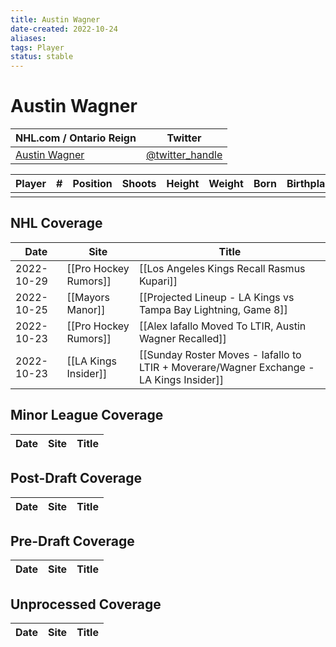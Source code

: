 ```yaml
---
title: Austin Wagner
date-created: 2022-10-24
aliases: 
tags: Player
status: stable
---
```


# Austin Wagner

| NHL.com / Ontario Reign | Twitter                                 |
| ----------------------- | --------------------------------------- |
| [Austin Wagner]()           | [@twitter_handle](https://twitter.com/) | 

| Player | \#  | Position | Shoots | Height | Weight | Born | Birthplace | Draft |
| ------ | --- | -------- | ------ | ------ | ------ | ---- | ---------- | ----- |
|        |     |          |        |        |        |      |            |       |



## NHL  Coverage
| Date       | Site                  | Title                                                          |
| ---------- | --------------------- | -------------------------------------------------------------- |
| 2022-10-29 | [[Pro Hockey Rumors]] | [[Los Angeles Kings Recall Rasmus Kupari]]                     |
| 2022-10-25 | [[Mayors Manor]]      | [[Projected Lineup - LA Kings vs Tampa Bay Lightning, Game 8]] |
| 2022-10-23 | [[Pro Hockey Rumors]] | [[Alex Iafallo Moved To LTIR, Austin Wagner Recalled]]         |
| 2022-10-23 | [[LA Kings Insider]] | [[Sunday Roster Moves - Iafallo to LTIR + Moverare/Wagner Exchange - LA Kings Insider]]                                                   |



## Minor League Coverage
| Date | Site | Title |
| ---- | ---- | ----- |



## Post-Draft Coverage
| Date | Site | Title |
| ---- | ---- | ----- |



## Pre-Draft Coverage
| Date | Site | Title |
| ---- | ---- | ----- |


## Unprocessed Coverage
| Date | Site | Title |
| ---- | ---- | ----- |
